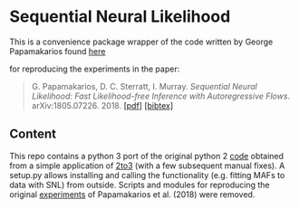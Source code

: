 # Sequential Neural Likelihood

This is a convenience package wrapper of the code written by George Papamakarios found [here](https://github.com/gpapamak/snl)

for reproducing the experiments in the paper:

> G. Papamakarios, D. C. Sterratt, I. Murray. _Sequential Neural Likelihood: Fast Likelihood-free Inference with Autoregressive Flows_. arXiv:1805.07226. 2018.
> [[pdf]](https://arxiv.org/pdf/1805.07226.pdf) [[bibtex]](http://homepages.inf.ed.ac.uk/s1459647/bibtex/snl.bib)


## Content

This repo contains a python 3 port of the original python 2 [code](https://github.com/gpapamak/snl) obtained from a simple application of [2to3](http://python3porting.com/2to3.html) (with a few subsequent manual fixes).
A setup.py allows installing and calling the functionality (e.g. fitting MAFs to data with SNL) from outside.
Scripts and modules for reproducing the original [experiments](https://github.com/gpapamak/snl/tree/master/exps) of Papamakarios et al. (2018) were removed.
